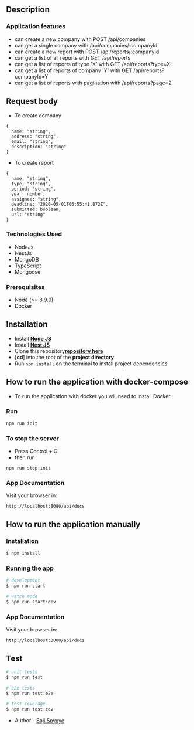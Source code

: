 
  ## Description

### Application features

- can create a new company with POST /api/companies
- can get a single company with /api/companies/:companyId
- can create a new report with POST /api/reports/:companyId
- can get a list of all reports with GET /api/reports
- can get a list of reports of type 'X' with GET /api/reports?type=X
- can get a list of reports of company 'Y' with GET /api/reports?companyId=Y
- can get a list of reports with pagination with /api/reports?page=2

## Request body

- To create company 

```
{
  name: "string",
  address: "string",
  email: "string",
  description: "string"
}
```

- To create report

```
{
  name: "string",
  type: "string",
  period: "string",
  year: number,
  assignee: "string",
  deadline: "2020-05-01T06:55:41.872Z",
  submitted: boolean,
  url: "string"
}
```

### Technologies Used

- NodeJs
- NestJs
- MongoDB
- TypeScript
- Mongoose

### Prerequisites

- Node (>= 8.9.0)
- Docker

## Installation

- Install [**Node JS**](https://nodejs.org/en)
- Install [**Nest JS**](https://nestjs.com/)
- Clone this repository[**repository here**](https://gitlab.com/Sojisoyoye/ereporter)
- [**cd**] into the root of the **project directory**
- Run `npm install` on the terminal to install project dependencies

## How to run the application with docker-compose

- To run the application with docker you will need to install Docker

### Run

```bash
npm run init
```

### To stop the server

- Press Control + C
- then run
```
npm run stop:init
```

### App Documentation

Visit your browser in:

`http://localhost:8080/api/docs`



## How to run the application manually
### Installation

```bash
$ npm install
```

### Running the app

```bash
# development
$ npm run start

# watch mode
$ npm run start:dev
```

### App Documentation
Visit your browser in:

`http://localhost:3000/api/docs`


## Test

```bash
# unit tests
$ npm run test

# e2e tests
$ npm run test:e2e

# test coverage
$ npm run test:cov
```


- Author - [Soji Soyoye](https://www.linkedin.com/in/soyoye-olusoji-134257133/)

